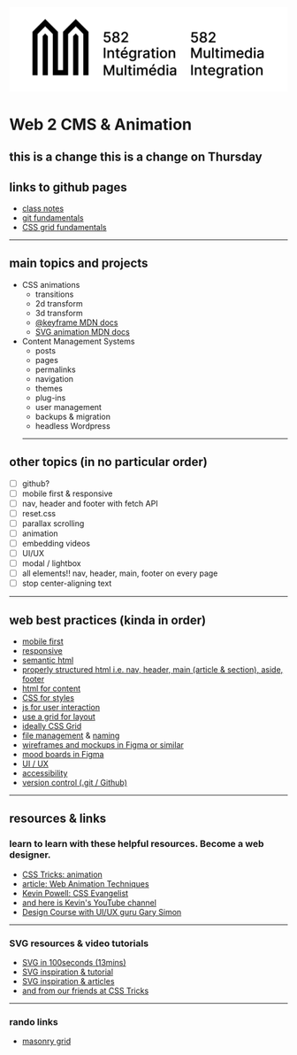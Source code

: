 ![582 Multimedia](https://github.com/582Multimedia/.github/blob/main/img/logo/logo_582_bil_k.png)

# Web 2 CMS &amp; Animation
this is a change
this is a change on Thursday
---


## links to github pages
- [class notes](https://github.com/582Multimedia/web2_cms-animation/blob/main/notes.md)
- [git fundamentals](https://github.com/582Multimedia/web2-cms-animation/blob/main/git-fundamentals.md)
- [CSS grid fundamentals](https://github.com/582Multimedia/web2-cms-animation/blob/main/CSS-grid-fundamentals.md)

---

## main topics and projects

- CSS animations
  - transitions
  - 2d transform
  - 3d transform
  - [@keyframe MDN docs](https://developer.mozilla.org/en-US/docs/Web/CSS/@keyframes)
  - [SVG animation MDN docs](https://developer.mozilla.org/en-US/docs/Web/SVG)
- Content Management Systems
  - posts
  - pages
  - permalinks
  - navigation
  - themes
  - plug-ins
  - user management
  - backups & migration
  - headless Wordpress
  ***

## other topics (in no particular order)

- [ ] github?
- [ ] mobile first & responsive
- [ ] nav, header and footer with fetch API
- [ ] reset.css
- [ ] parallax scrolling
- [ ] animation
- [ ] embedding videos
- [ ] UI/UX
- [ ] modal / lightbox
- [ ] all elements!! nav, header, main, footer on every page
- [ ] stop center-aligning text

---

## web best practices (kinda in order)

- [mobile first](https://www.lukew.com/resources/mobile_first.asp)
- [responsive](https://alistapart.com/article/responsive-web-design/)
- [semantic html](https://www.semrush.com/blog/semantic-html5-guide/)
- [properly structured html i.e. nav, header, main (article & section), aside, footer](https://developer.mozilla.org/en-US/docs/Glossary/Semantics)
- [html for content](https://earthstrongdigital.com/tech-talk/understanding-web-standards-html-css-and-javascript/)
- [CSS for styles](https://developer.mozilla.org/en-US/docs/Web/CSS)
- [js for user interaction](https://developer.mozilla.org/en-US/docs/Web/JavaScript)
- [use a grid for layout](https://www.uxdesigninstitute.com/blog/how-to-use-grids-in-web-design/)
- [ideally CSS Grid](https://css-tricks.com/snippets/css/complete-guide-grid/)
- [file management](https://developer.mozilla.org/en-US/docs/Learn_web_development/Getting_started/Environment_setup/Dealing_with_files) & [naming](https://learntheweb.courses/topics/naming-conventions/)
- [wireframes and mockups in Figma or similar](https://www.figma.com/resource-library/wireframe-vs-mockup/)
- [mood boards in Figma](https://www.figma.com/resource-library/how-to-make-a-mood-board/)
- [UI / UX](https://99designs.com/blog/web-digital/web-design-development-ui-ux-difference/)
- [accessibility](https://www.wcag.com/)
- [version control (.git / Github)](https://github.com/582Multimedia/git-basics)

---

## resources & links

### learn to learn with these helpful resources. Become a web designer.

- [CSS Tricks: animation](https://css-tricks.com/almanac/properties/a/animation/)
- [article: Web Animation Techniques](https://www.freecodecamp.org/news/web-animation-css-vs-javascript/)
- [Kevin Powell: CSS Evangelist](https://www.kevinpowell.co/)
- [and here is Kevin's YouTube channel](https://www.youtube.com/kevinpowell)
- [Design Course with UI/UX guru Gary Simon](https://www.youtube.com/@DesignCourse)

---
### SVG resources & video tutorials
- [SVG in 100seconds (13mins)](https://youtu.be/UTHgr6NLeEw?si=ade3-G1m0hrfR1Bv)
- [SVG inspiration & tutorial](https://www.snoweb.io/en/web-design/svg-animation/)
- [SVG inspiration & articles](https://www.sliderrevolution.com/design/svg-animation-examples/)
- [and from our friends at CSS Tricks](https://css-tricks.com/guide-svg-animations-smil/)

---
### rando links
- [masonry grid](https://medium.com/design-bootcamp/fu-k-your-boring-grid-build-masonry-layout-instead-db4f4522e7bf)







